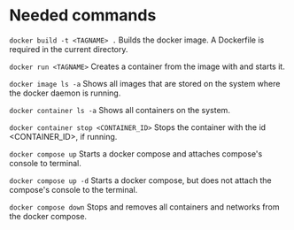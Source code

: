 # Needed commands
```docker build -t <TAGNAME> .```
Builds the docker image. A Dockerfile is required in the current directory.

```docker run <TAGNAME>```
Creates a container from the image with <TAGNAME> and starts it.

```docker image ls -a```
Shows all images that are stored on the system where the docker daemon is running.

```docker container ls -a```
Shows all containers on the system.

```docker container stop <CONTAINER_ID>```
Stops the container with the id <CONTAINER_ID>, if running.

```docker compose up```
Starts a docker compose and attaches compose's console to terminal.

```docker compose up -d```
Starts a docker compose, but does not attach the compose's console to the terminal.

```docker compose down```
Stops and removes all containers and networks from the docker compose.